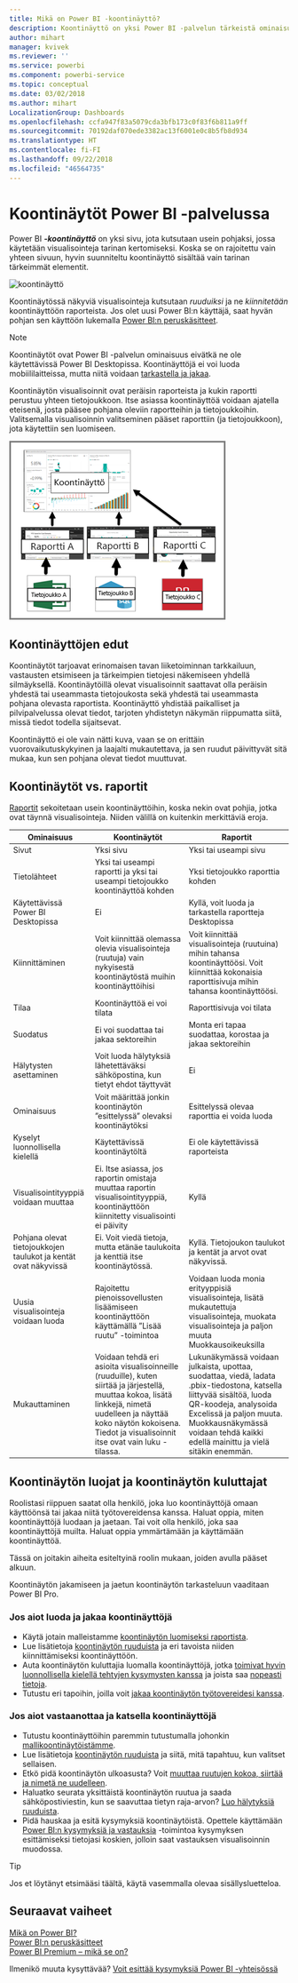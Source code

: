 ```yaml
---
title: Mikä on Power BI -koontinäyttö?
description: Koontinäyttö on yksi Power BI -palvelun tärkeistä ominaisuuksista.
author: mihart
manager: kvivek
ms.reviewer: ''
ms.service: powerbi
ms.component: powerbi-service
ms.topic: conceptual
ms.date: 03/02/2018
ms.author: mihart
LocalizationGroup: Dashboards
ms.openlocfilehash: ccfa947f83a5079cda3bfb173c0f83f6b811a9ff
ms.sourcegitcommit: 70192daf070ede3382ac13f6001e0c8b5fb8d934
ms.translationtype: HT
ms.contentlocale: fi-FI
ms.lasthandoff: 09/22/2018
ms.locfileid: "46564735"
---
```

# <a name="dashboards-in-power-bi-service"></a>Koontinäytöt Power BI -palvelussa

Power BI ***-koontinäyttö*** on yksi sivu, jota kutsutaan usein pohjaksi, jossa käytetään visualisointeja tarinan kertomiseksi. Koska se on rajoitettu vain yhteen sivuun, hyvin suunniteltu koontinäyttö sisältää vain tarinan tärkeimmät elementit.

![koontinäyttö](./media/end-user-dashboards/power-bi-dashboard2.png)

Koontinäytössä näkyviä visualisointeja kutsutaan *ruuduiksi* ja ne *kiinnitetään* koontinäyttöön raporteista. Jos olet uusi Power BI:n käyttäjä, saat hyvän pohjan sen käyttöön lukemalla [Power BI:n peruskäsitteet](end-user-basic-concepts.md).

> [!NOTE]
> Koontinäytöt ovat Power BI -palvelun ominaisuus eivätkä ne ole käytettävissä Power BI Desktopissa. Koontinäyttöjä ei voi luoda mobiililaitteissa, mutta niitä voidaan [tarkastella ja jakaa](mobile/mobile-apps-view-dashboard.md).
> 
> 

Koontinäytön visualisoinnit ovat peräisin raporteista ja kukin raportti perustuu yhteen tietojoukkoon. Itse asiassa koontinäyttöä voidaan ajatella eteisenä, josta pääsee pohjana oleviin raportteihin ja tietojoukkoihin. Valitsemalla visualisoinnin valitseminen pääset raporttiin (ja tietojoukkoon), jota käytettiin sen luomiseen.

![kaavio, jossa näkyy koontinäyttöjen, raporttien ja tietojoukkojen välinen suhde](./media/end-user-dashboards/power-bi-diagram.png)

## <a name="advantages-of-dashboards"></a>Koontinäyttöjen edut
Koontinäytöt tarjoavat erinomaisen tavan liiketoiminnan tarkkailuun, vastausten etsimiseen ja tärkeimpien tietojesi näkemiseen yhdellä silmäyksellä. Koontinäytöillä olevat visualisoinnit saattavat olla peräisin yhdestä tai useammasta tietojoukosta sekä yhdestä tai useammasta pohjana olevasta raportista. Koontinäyttö yhdistää paikalliset ja pilvipalvelussa olevat tiedot, tarjoten yhdistetyn näkymän riippumatta siitä, missä tiedot todella sijaitsevat.

Koontinäyttö ei ole vain nätti kuva, vaan se on erittäin vuorovaikutuskykyinen ja laajalti mukautettava, ja sen ruudut päivittyvät sitä mukaa, kun sen pohjana olevat tiedot muuttuvat.

## <a name="dashboards-versus-reports"></a>Koontinäytöt vs. raportit
[Raportit](end-user-reports.md) sekoitetaan usein koontinäyttöihin, koska nekin ovat pohjia, jotka ovat täynnä visualisointeja. Niiden välillä on kuitenkin merkittäviä eroja.

| **Ominaisuus** | **Koontinäytöt** | **Raportit** |
| --- | --- | --- |
| Sivut |Yksi sivu |Yksi tai useampi sivu |
| Tietolähteet |Yksi tai useampi raportti ja yksi tai useampi tietojoukko koontinäyttöä kohden |Yksi tietojoukko raporttia kohden |
| Käytettävissä Power BI Desktopissa |Ei |Kyllä, voit luoda ja tarkastella raportteja Desktopissa |
| Kiinnittäminen |Voit kiinnittää olemassa olevia visualisointeja (ruutuja) vain nykyisestä koontinäytöstä muihin koontinäyttöihisi |Voit kiinnittää visualisointeja (ruutuina) mihin tahansa koontinäyttöösi. Voit kiinnittää kokonaisia raporttisivuja mihin tahansa koontinäyttöösi. |
| Tilaa |Koontinäyttöä ei voi tilata |Raporttisivuja voi tilata |
| Suodatus |Ei voi suodattaa tai jakaa sektoreihin |Monta eri tapaa suodattaa, korostaa ja jakaa sektoreihin |
| Hälytysten asettaminen |Voit luoda hälytyksiä lähetettäväksi sähköpostina, kun tietyt ehdot täyttyvät |Ei |
| Ominaisuus |Voit määrittää jonkin koontinäytön ”esittelyssä” olevaksi koontinäytöksi |Esittelyssä olevaa raporttia ei voida luoda |
| Kyselyt luonnollisella kielellä |Käytettävissä koontinäytöltä |Ei ole käytettävissä raporteista |
| Visualisointityyppiä voidaan muuttaa |Ei. Itse asiassa, jos raportin omistaja muuttaa raportin visualisointityyppiä, koontinäyttöön kiinnitetty visualisointi ei päivity |Kyllä |
| Pohjana olevat tietojoukkojen taulukot ja kentät ovat näkyvissä |Ei. Voit viedä tietoja, mutta etänäe taulukoita ja kenttiä itse koontinäytössä. |Kyllä. Tietojoukon taulukot ja kentät ja arvot ovat näkyvissä. |
| Uusia visualisointeja voidaan luoda |Rajoitettu pienoissovellusten lisäämiseen koontinäyttöön käyttämällä ”Lisää ruutu” -toimintoa |Voidaan luoda monia erityyppisiä visualisointeja, lisätä mukautettuja visualisointeja, muokata visualisointeja ja paljon muuta Muokkausoikeuksilla |
| Mukauttaminen |Voidaan tehdä eri asioita visualisoinneille (ruuduille), kuten siirtää ja järjestellä, muuttaa kokoa, lisätä linkkejä, nimetä uudelleen ja näyttää koko näytön kokoisena. Tiedot ja visualisoinnit itse ovat vain luku -tilassa. |Lukunäkymässä voidaan julkaista, upottaa, suodattaa, viedä, ladata .pbix-tiedostona, katsella liittyvää sisältöä, luoda QR-koodeja, analysoida Excelissä ja paljon muuta.  Muokkausnäkymässä voidaan tehdä kaikki edellä mainittu ja vielä sitäkin enemmän. |

## <a name="dashboard-creators-and-dashboard-consumers"></a>Koontinäytön luojat ja koontinäytön kuluttajat
Roolistasi riippuen saatat olla henkilö, joka luo koontinäyttöjä omaan käyttöönsä tai jakaa niitä työtovereidensa kanssa. Haluat oppia, miten koontinäyttöjä luodaan ja jaetaan. Tai voit olla henkilö, joka saa koontinäyttöjä muilta. Haluat oppia ymmärtämään ja käyttämään koontinäyttöä.

Tässä on joitakin aiheita esiteltyinä roolin mukaan, joiden avulla pääset alkuun.

Koontinäytön jakamiseen ja jaetun koontinäytön tarkasteluun vaaditaan Power BI Pro.

### <a name="if-you-will-be-creating-and-sharing-dashboards"></a>Jos aiot luoda ja jakaa koontinäyttöjä
* Käytä jotain malleistamme [koontinäytön luomiseksi raportista](../service-dashboard-create.md).
* Lue lisätietoja [koontinäytön ruuduista](end-user-tiles.md) ja eri tavoista niiden kiinnittämiseksi koontinäyttöön.
* Auta koontinäytön kuluttajia luomalla koontinäyttöjä, jotka [toimivat hyvin luonnollisella kielellä tehtyjen kysymysten kanssa](../service-prepare-data-for-q-and-a.md) ja joista saa [nopeasti tietoja](../service-insights-optimize.md).
* Tutustu eri tapoihin, joilla voit [jakaa koontinäytön työtovereidesi kanssa](../service-how-to-collaborate-distribute-dashboards-reports.md).

### <a name="if-you-will-be-receiving-and-consuming-dashboards"></a>Jos aiot vastaanottaa ja katsella koontinäyttöjä
* Tutustu koontinäyttöihin paremmin tutustumalla johonkin [mallikoontinäytöistämme](../sample-tutorial-connect-to-the-samples.md).
* Lue lisätietoja [koontinäytön ruuduista](end-user-tiles.md) ja siitä, mitä tapahtuu, kun valitset sellaisen.
* Etkö pidä koontinäytön ulkoasusta?  Voit [ muuttaa ruutujen kokoa, siirtää ja nimetä ne uudelleen](../service-dashboard-edit-tile.md).
* Haluatko seurata yksittäistä koontinäytön ruutua ja saada sähköpostiviestin, kun se saavuttaa tietyn raja-arvon? [Luo hälytyksiä ruuduista](../service-set-data-alerts.md).
* Pidä hauskaa ja esitä kysymyksiä koontinäytöistä. Opettele käyttämään [Power BI:n kysymyksiä ja vastauksia](../power-bi-tutorial-q-and-a.md) -toimintoa kysymyksen esittämiseksi tietojasi koskien, jolloin saat vastauksen visualisoinnin muodossa.

> [!TIP]
> Jos et löytänyt etsimääsi täältä, käytä vasemmalla olevaa sisällysluetteloa.
> 
> 

## <a name="next-steps"></a>Seuraavat vaiheet
[Mikä on Power BI?](../power-bi-overview.md)  
[Power BI:n peruskäsitteet](end-user-basic-concepts.md)  
[Power BI Premium – mikä se on?](../service-premium.md)  

Ilmenikö muuta kysyttävää? [Voit esittää kysymyksiä Power BI -yhteisössä](http://community.powerbi.com/)

